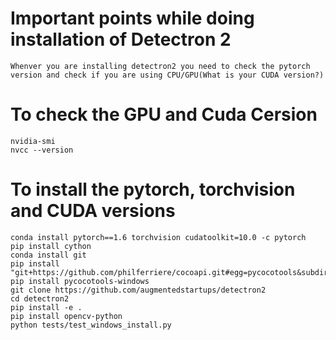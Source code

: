 # Important points while doing installation of Detectron 2

```
Whenver you are installing detectron2 you need to check the pytorch version and check if you are using CPU/GPU(What is your CUDA version?)
```
# To check the GPU and Cuda Cersion

```
nvidia-smi
nvcc --version
```

# To install the pytorch, torchvision and CUDA versions

```
conda install pytorch==1.6 torchvision cudatoolkit=10.0 -c pytorch
pip install cython
conda install git
pip install "git+https://github.com/philferriere/cocoapi.git#egg=pycocotools&subdirectory=PythonAPI"
pip install pycocotools-windows
git clone https://github.com/augmentedstartups/detectron2
cd detectron2
pip install -e .
pip install opencv-python
python tests/test_windows_install.py
```
